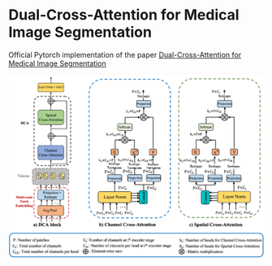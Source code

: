 # Dual-Cross-Attention for Medical Image Segmentation

Official Pytorch implementation of the paper [Dual-Cross-Attention for Medical Image Segmentation](https://www.google.com)


![Screenshot](docs/fig2.png)
